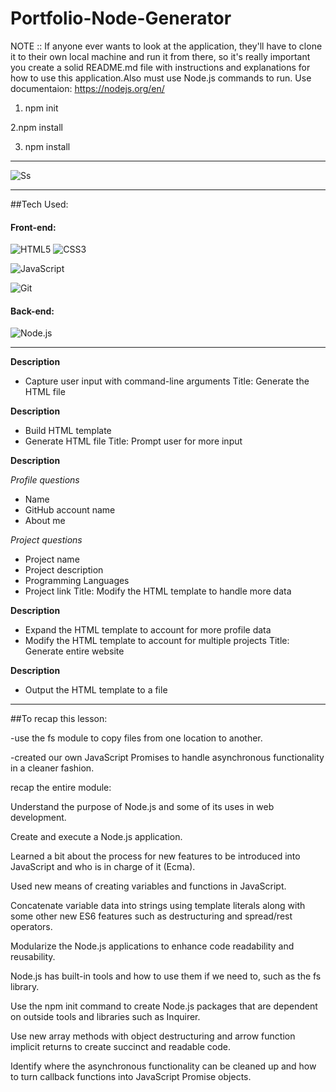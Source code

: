 # Portfolio-Node-Generator



NOTE :: If anyone ever wants to look at the application, they'll have to clone it to their own local machine and run it from there, so it's really important you create a solid README.md file with instructions and explanations for how to use this application.Also must use Node.js commands to run.
Use documentaion:     https://nodejs.org/en/

1. npm init

2.npm install

3. npm install


___________________________________________________________________________________________________________________________________________________________________

![Ss](https://karltunmoreno.github.io/My-Portfolio/assets/images/portpic.jpg)

__________________________________________________________________________________________________________________________________________________________________
##Tech Used:

  
  #### Front-end:
 
![HTML5](https://img.shields.io/badge/html5-%23E34F26.svg?logo=html5&logoColor=white&style=for-the-badge)
![CSS3](https://img.shields.io/badge/css3-%231572B6.svg?logo=css3&logoColor=white&style=for-the-badge)

![JavaScript](https://img.shields.io/badge/-JavaScript-%23F7DF1C?style=flat-square&logo=javascript&logoColor=000000&color=d1b01f)

![Git](https://img.shields.io/badge/git-%23F05033.svg?logo=git&logoColor=white&style=for-the-badge)
	
#### Back-end:
 ![Node.js ](https://img.shields.io/badge/node.js-6DA55F?logo=node.js&logoColor=white&style=for-the-badge)

________________________________________________________________________________________________________________________________________________________________

  **Description**

  - Capture user input with command-line arguments
  Title: Generate the HTML file

  **Description**

  - Build HTML template
  - Generate HTML file
  Title: Prompt user for more input

  **Description**

  _Profile questions_

  - Name
  - GitHub account name
  - About me

  _Project questions_

  - Project name
  - Project description
  - Programming Languages
  - Project link
  Title: Modify the HTML template to handle more data

  **Description**

  - Expand the HTML template to account for more profile data
  - Modify the HTML template to account for multiple projects
  Title: Generate entire website

  **Description**

  - Output the HTML template to a file

________________________________________________________________________________________________________________________________________________________________
##To recap this lesson:

 -use the fs module to copy files from one location to another.

-created our own JavaScript Promises to handle asynchronous functionality in a cleaner fashion.

 recap the entire module:

Understand the purpose of Node.js and some of its uses in web development.

Create and execute a Node.js application.

Learned a bit about the process for new features to be introduced into JavaScript and who is in charge of it (Ecma).

Used new means of creating variables and functions in JavaScript.

Concatenate variable data into strings using template literals along with some other new ES6 features such as destructuring and spread/rest operators.

Modularize the Node.js applications to enhance code readability and reusability.

 Node.js has built-in tools and how to use them if we need to, such as the fs library.

Use the npm init command to create Node.js packages that are dependent on outside tools and libraries such as Inquirer.

Use new array methods with object destructuring and arrow function implicit returns to create succinct and readable code.

Identify where the asynchronous functionality can be cleaned up and how to turn callback functions into JavaScript Promise objects.



